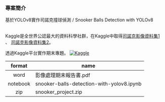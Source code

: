 ### 專案簡介
基於YOLOv8實作司諾克撞球偵測 / Snooker Balls Detection with YOLOv8<br><br>

Kaggle是全世界公認最大的資料科學社群，在Kaggle中取得[司諾克影像資料集1](https://www.kaggle.com/datasets/ricardocouto/snooker-balls)
、 [司諾克影像資料集2](https://www.kaggle.com/datasets/anamariamelinte/snooker-balls)。

透過Kaggle平台實作期末專題。
[![Kaggle](https://kaggle.com/static/images/open-in-kaggle.svg)](https://www.kaggle.com/code/yustinachang/snooker-balls-detection-with-yolov8)

| format | name |
| :----: | ---- |
| word | 影像處理期末報告書.pdf |
| notebook | snooker-balls-detection-with-yolov8.ipynb |
| zip | snooker_project.zip |
